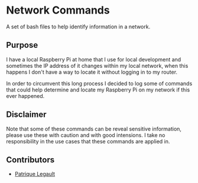 # Network Commands

A set of bash files to help identify information in a network.

## Purpose

I have a local Raspberry Pi at home that I use for local development and sometimes the IP address of it changes within my local network, when this happens I don't have a way to locate it without logging in to my router. 

In order to circumvent this long process I decided to log some of commands that could help determine and locate my Raspberry Pi on my network if this ever happened.

## Disclaimer

Note that some of these commands can be reveal sensitive information, please use these with caution and with good intensions. I take no responsibility in the use cases that these commands are applied in.

## Contributors

- [Patrique Legault](https://github.com/pat-lego)